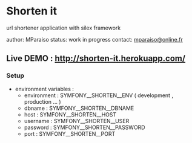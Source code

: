 Shorten it
==========

url shortener application with silex framework

author: MParaiso
status: work in progress
contact: mparaiso@online.fr

## Live DEMO : http://shorten-it.herokuapp.com/

### Setup

+ environment variables :
    + environment : SYMFONY__SHORTEN__ENV ( development , production ... )
    + dbname : SYMFONY__SHORTEN__DBNAME
    + host : SYMFONY__SHORTEN__HOST
    + username : SYMFONY__SHORTEN__USER
    + password : SYMFONY__SHORTEN__PASSWORD
    + port : SYMFONY__SHORTEN__PORT